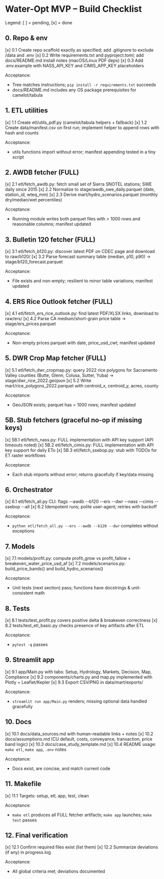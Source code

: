 # Water-Opt MVP – Build Checklist

Legend: [ ] = pending, [x] = done

## 0. Repo & env
[x] 0.1 Create repo scaffold exactly as specified; add .gitignore to exclude /data and .env
[x] 0.2 Write requirements.txt and pyproject.toml; add docs/README.md install notes (macOS/Linux PDF deps)
[x] 0.3 Add .env.example with NASS_API_KEY and CIMIS_APP_KEY placeholders

Acceptance:
- Tree matches instructions; `pip install -r requirements.txt` succeeds
- docs/README.md includes any OS package prerequisites for camelot/tabula

## 1. ETL utilities
[x] 1.1 Create etl/utils_pdf.py (camelot/tabula helpers + fallback)
[x] 1.2 Create data/manifest.csv on first run; implement helper to append rows with hash and counts

Acceptance:
- utils functions import without error; manifest appending tested in a tiny script

## 2. AWDB fetcher (FULL)
[x] 2.1 etl/fetch_awdb.py: fetch small set of Sierra SNOTEL stations; SWE daily since 2015
[x] 2.2 Normalize to stage/awdb_swe_daily.parquet (date, station_id, wteq_mm)
[x] 2.3 Derive mart/hydro_scenarios.parquet (monthly dry/median/wet percentiles)

Acceptance:
- Running module writes both parquet files with > 1000 rows and reasonable columns; manifest updated

## 3. Bulletin 120 fetcher (FULL)
[x] 3.1 etl/fetch_b120.py: discover latest PDF on CDEC page and download to raw/b120/
[x] 3.2 Parse forecast summary table (median, p10, p90) → stage/b120_forecast.parquet

Acceptance:
- File exists and non-empty; resilient to minor table variations; manifest updated

## 4. ERS Rice Outlook fetcher (FULL)
[x] 4.1 etl/fetch_ers_rice_outlook.py: find latest PDF/XLSX links, download to raw/ers/
[x] 4.2 Parse CA medium/short-grain price table → stage/ers_prices.parquet

Acceptance:
- Non-empty prices parquet with date, price_usd_cwt; manifest updated

## 5. DWR Crop Map fetcher (FULL)
[x] 5.1 etl/fetch_dwr_cropmap.py: query 2022 rice polygons for Sacramento Valley counties (Butte, Glenn, Colusa, Sutter, Yuba) → stage/dwr_rice_2022.geojson
[x] 5.2 Write mart/rice_polygons_2022.parquet with centroid_x, centroid_y, acres, county

Acceptance:
- GeoJSON exists; parquet has > 1000 rows; manifest updated

## 5B. Stub fetchers (graceful no-op if missing keys)
[x] 5B.1 etl/fetch_nass.py: FULL implementation with API key support (API timeouts noted)
[x] 5B.2 etl/fetch_cimis.py: FULL implementation with API key support for daily ETo
[x] 5B.3 etl/fetch_ssebop.py: stub with TODOs for ET raster workflows

Acceptance:
- Each stub imports without error; returns gracefully if key/data missing

## 6. Orchestrator
[x] 6.1 etl/fetch_all.py CLI: flags --awdb --b120 --ers --dwr --nass --cimis --ssebop --all
[x] 6.2 Idempotent runs; polite user-agent; retries with backoff

Acceptance:
- `python etl/fetch_all.py --ers --awdb --b120 --dwr` completes without exceptions

## 7. Models
[x] 7.1 models/profit.py: compute profit_grow vs profit_fallow + breakeven_water_price_usd_af
[x] 7.2 models/scenarios.py: build_price_bands() and build_hydro_scenarios()

Acceptance:
- Unit tests (next section) pass; functions have docstrings & unit-consistent math

## 8. Tests
[x] 8.1 tests/test_profit.py covers positive delta & breakeven correctness
[x] 8.2 tests/test_etl_basic.py checks presence of key artifacts after ETL

Acceptance:
- `pytest -q` passes

## 9. Streamlit app
[x] 9.1 app/Main.py with tabs: Setup, Hydrology, Markets, Decision, Map, Compliance
[x] 9.2 components/charts.py and map.py implemented with Plotly + Leaflet/Kepler
[x] 9.3 Export CSV/PNG in data/mart/exports/

Acceptance:
- `streamlit run app/Main.py` renders; missing optional data handled gracefully

## 10. Docs
[x] 10.1 docs/data_sources.md with human-readable links + notes
[x] 10.2 docs/assumptions.md (CU default, costs, conveyance, transaction, price band logic)
[x] 10.3 docs/case_study_template.md
[x] 10.4 README usage: `make etl`, `make app`, `.env` notes

Acceptance:
- Docs exist, are concise, and match current code

## 11. Makefile
[x] 11.1 Targets: setup, etl, app, test, clean

Acceptance:
- `make etl` produces all FULL fetcher artifacts; `make app` launches; `make test` passes

## 12. Final verification
[x] 12.1 Confirm required files exist (list them)
[x] 12.2 Summarize deviations (if any) in progress.log

Acceptance:
- All global criteria met; deviations documented

